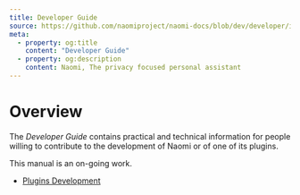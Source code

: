 ```yaml
---
title: Developer Guide
source: https://github.com/naomiproject/naomi-docs/blob/dev/developer/index.md
meta:
  - property: og:title
    content: "Developer Guide"
  - property: og:description
    content: Naomi, The privacy focused personal assistant
---
```


# Overview

The _Developer Guide_ contains practical and technical information for people willing to contribute to the development of Naomi or of one of its plugins.

This manual is an on-going work.

* [Plugins Development](./plugins/index.html)

<DocPreviousVersions/>
<EditPageLink/>
